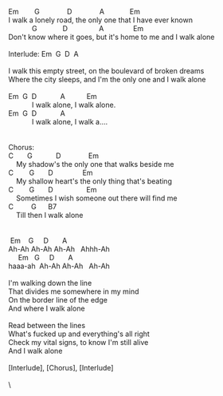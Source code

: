Em&nbsp;&nbsp;&nbsp;&nbsp;&nbsp;&nbsp;&nbsp;&nbsp;G&nbsp;&nbsp;&nbsp;&nbsp;&nbsp;&nbsp;&nbsp;&nbsp;&nbsp;&nbsp;&nbsp;&nbsp;&nbsp;&nbsp;D&nbsp;&nbsp;&nbsp;&nbsp;&nbsp;&nbsp;&nbsp;&nbsp;&nbsp;&nbsp;&nbsp;&nbsp;&nbsp;&nbsp;A&nbsp;&nbsp;&nbsp;&nbsp;&nbsp;&nbsp;&nbsp;&nbsp;&nbsp;&nbsp;&nbsp;&nbsp;&nbsp;Em\
I&nbsp;walk&nbsp;a&nbsp;lonely&nbsp;road,&nbsp;the&nbsp;only&nbsp;one&nbsp;that&nbsp;I&nbsp;have&nbsp;ever&nbsp;known\
&nbsp;&nbsp;&nbsp;&nbsp;&nbsp;&nbsp;&nbsp;&nbsp;&nbsp;&nbsp;&nbsp;&nbsp;G&nbsp;&nbsp;&nbsp;&nbsp;&nbsp;&nbsp;&nbsp;&nbsp;&nbsp;&nbsp;&nbsp;&nbsp;&nbsp;D&nbsp;&nbsp;&nbsp;&nbsp;&nbsp;&nbsp;&nbsp;&nbsp;&nbsp;&nbsp;&nbsp;&nbsp;&nbsp;&nbsp;&nbsp;&nbsp;A&nbsp;&nbsp;&nbsp;&nbsp;&nbsp;&nbsp;&nbsp;&nbsp;&nbsp;&nbsp;&nbsp;&nbsp;&nbsp;&nbsp;&nbsp;Em\
Don't&nbsp;know&nbsp;where&nbsp;it&nbsp;goes,&nbsp;but&nbsp;it's&nbsp;home&nbsp;to&nbsp;me&nbsp;and&nbsp;I&nbsp;walk&nbsp;alone\
\
Interlude:&nbsp;Em&nbsp;&nbsp;G&nbsp;&nbsp;D&nbsp;&nbsp;A\
\
I&nbsp;walk&nbsp;this&nbsp;empty&nbsp;street,&nbsp;on&nbsp;the&nbsp;boulevard&nbsp;of&nbsp;broken&nbsp;dreams\
Where&nbsp;the&nbsp;city&nbsp;sleeps,&nbsp;and&nbsp;I'm&nbsp;the&nbsp;only&nbsp;one&nbsp;and&nbsp;I&nbsp;walk&nbsp;alone\
\
Em&nbsp;&nbsp;G&nbsp;&nbsp;D&nbsp;&nbsp;&nbsp;&nbsp;&nbsp;&nbsp;&nbsp;&nbsp;&nbsp;&nbsp;&nbsp;&nbsp;A&nbsp;&nbsp;&nbsp;&nbsp;&nbsp;&nbsp;&nbsp;&nbsp;&nbsp;&nbsp;&nbsp;Em\
&nbsp;&nbsp;&nbsp;&nbsp;&nbsp;&nbsp;&nbsp;&nbsp;&nbsp;&nbsp;&nbsp;&nbsp;I&nbsp;walk&nbsp;alone,&nbsp;I&nbsp;walk&nbsp;alone.\
Em&nbsp;&nbsp;G&nbsp;&nbsp;D&nbsp;&nbsp;&nbsp;&nbsp;&nbsp;&nbsp;&nbsp;&nbsp;&nbsp;&nbsp;&nbsp;&nbsp;A\
&nbsp;&nbsp;&nbsp;&nbsp;&nbsp;&nbsp;&nbsp;&nbsp;&nbsp;&nbsp;&nbsp;&nbsp;I&nbsp;walk&nbsp;alone,&nbsp;I&nbsp;walk&nbsp;a....\
\
\
Chorus:\
C&nbsp;&nbsp;&nbsp;&nbsp;&nbsp;&nbsp;&nbsp;G&nbsp;&nbsp;&nbsp;&nbsp;&nbsp;&nbsp;&nbsp;&nbsp;&nbsp;&nbsp;&nbsp;&nbsp;D&nbsp;&nbsp;&nbsp;&nbsp;&nbsp;&nbsp;&nbsp;&nbsp;&nbsp;&nbsp;&nbsp;&nbsp;&nbsp;&nbsp;Em\
&nbsp;&nbsp;&nbsp;&nbsp;My&nbsp;shadow's&nbsp;the&nbsp;only&nbsp;one&nbsp;that&nbsp;walks&nbsp;beside&nbsp;me\
C&nbsp;&nbsp;&nbsp;&nbsp;&nbsp;&nbsp;&nbsp;&nbsp;G&nbsp;&nbsp;&nbsp;&nbsp;&nbsp;&nbsp;&nbsp;D&nbsp;&nbsp;&nbsp;&nbsp;&nbsp;&nbsp;&nbsp;&nbsp;&nbsp;&nbsp;&nbsp;&nbsp;&nbsp;&nbsp;&nbsp;Em\
&nbsp;&nbsp;&nbsp;&nbsp;My&nbsp;shallow&nbsp;heart's&nbsp;the&nbsp;only&nbsp;thing&nbsp;that's&nbsp;beating\
C&nbsp;&nbsp;&nbsp;&nbsp;&nbsp;&nbsp;&nbsp;&nbsp;G&nbsp;&nbsp;&nbsp;&nbsp;&nbsp;&nbsp;&nbsp;D&nbsp;&nbsp;&nbsp;&nbsp;&nbsp;&nbsp;&nbsp;&nbsp;&nbsp;&nbsp;&nbsp;&nbsp;&nbsp;&nbsp;&nbsp;&nbsp;&nbsp;Em\
&nbsp;&nbsp;&nbsp;&nbsp;Sometimes&nbsp;I&nbsp;wish&nbsp;someone&nbsp;out&nbsp;there&nbsp;will&nbsp;find&nbsp;me\
C&nbsp;&nbsp;&nbsp;&nbsp;&nbsp;&nbsp;&nbsp;&nbsp;&nbsp;G&nbsp;&nbsp;&nbsp;&nbsp;&nbsp;&nbsp;B7\
&nbsp;&nbsp;&nbsp;&nbsp;Till&nbsp;then&nbsp;I&nbsp;walk&nbsp;alone\
\
\
&nbsp;Em&nbsp;&nbsp;&nbsp;&nbsp;G&nbsp;&nbsp;&nbsp;&nbsp;&nbsp;D&nbsp;&nbsp;&nbsp;&nbsp;&nbsp;&nbsp;&nbsp;A\
Ah-Ah&nbsp;Ah-Ah&nbsp;Ah-Ah&nbsp;&nbsp;&nbsp;Ahhh-Ah\
&nbsp;&nbsp;&nbsp;&nbsp;&nbsp;Em&nbsp;&nbsp;&nbsp;G&nbsp;&nbsp;&nbsp;&nbsp;&nbsp;D&nbsp;&nbsp;&nbsp;&nbsp;&nbsp;&nbsp;&nbsp;A\
haaa-ah&nbsp;&nbsp;Ah-Ah&nbsp;Ah-Ah&nbsp;&nbsp;&nbsp;Ah-Ah\
\
I'm&nbsp;walking&nbsp;down&nbsp;the&nbsp;line\
That&nbsp;divides&nbsp;me&nbsp;somewhere&nbsp;in&nbsp;my&nbsp;mind\
On&nbsp;the&nbsp;border&nbsp;line&nbsp;of&nbsp;the&nbsp;edge\
And&nbsp;where&nbsp;I&nbsp;walk&nbsp;alone\
\
Read&nbsp;between&nbsp;the&nbsp;lines\
What's&nbsp;fucked&nbsp;up&nbsp;and&nbsp;everything's&nbsp;all&nbsp;right\
Check&nbsp;my&nbsp;vital&nbsp;signs,&nbsp;to&nbsp;know&nbsp;I'm&nbsp;still&nbsp;alive\
And&nbsp;I&nbsp;walk&nbsp;alone\
\
[Interlude],&nbsp;[Chorus],&nbsp;[Interlude]\
\
\
